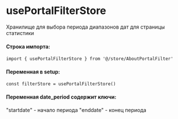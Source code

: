 # usePortalFilterStore
Хранилище для выбора периода диапазонов дат для страницы статистики

#### Строка импорта:
```
import { usePortalFilterStore } from '@/store/AboutPortalFilter'
```

#### Переменная в setup:
```
const filterStore = usePortalFilterStore()
```

#### Переменная date_period содержит ключи:

"startdate" - начало периода
"enddate" - конец периода